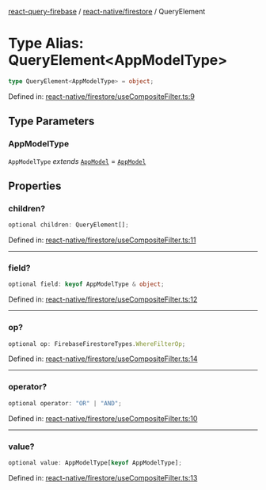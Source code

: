 [react-query-firebase](../../../modules.md) / [react-native/firestore](../index.md) / QueryElement

# Type Alias: QueryElement\<AppModelType\>

```ts
type QueryElement<AppModelType> = object;
```

Defined in: [react-native/firestore/useCompositeFilter.ts:9](https://github.com/vpishuk/react-query-firebase/blob/10e2945f75363a784c3dfc0e90b9f7a489dcc848/react-native/firestore/useCompositeFilter.ts#L9)

## Type Parameters

### AppModelType

`AppModelType` *extends* [`AppModel`](../../../types/type-aliases/AppModel.md) = [`AppModel`](../../../types/type-aliases/AppModel.md)

## Properties

### children?

```ts
optional children: QueryElement[];
```

Defined in: [react-native/firestore/useCompositeFilter.ts:11](https://github.com/vpishuk/react-query-firebase/blob/10e2945f75363a784c3dfc0e90b9f7a489dcc848/react-native/firestore/useCompositeFilter.ts#L11)

***

### field?

```ts
optional field: keyof AppModelType & object;
```

Defined in: [react-native/firestore/useCompositeFilter.ts:12](https://github.com/vpishuk/react-query-firebase/blob/10e2945f75363a784c3dfc0e90b9f7a489dcc848/react-native/firestore/useCompositeFilter.ts#L12)

***

### op?

```ts
optional op: FirebaseFirestoreTypes.WhereFilterOp;
```

Defined in: [react-native/firestore/useCompositeFilter.ts:14](https://github.com/vpishuk/react-query-firebase/blob/10e2945f75363a784c3dfc0e90b9f7a489dcc848/react-native/firestore/useCompositeFilter.ts#L14)

***

### operator?

```ts
optional operator: "OR" | "AND";
```

Defined in: [react-native/firestore/useCompositeFilter.ts:10](https://github.com/vpishuk/react-query-firebase/blob/10e2945f75363a784c3dfc0e90b9f7a489dcc848/react-native/firestore/useCompositeFilter.ts#L10)

***

### value?

```ts
optional value: AppModelType[keyof AppModelType];
```

Defined in: [react-native/firestore/useCompositeFilter.ts:13](https://github.com/vpishuk/react-query-firebase/blob/10e2945f75363a784c3dfc0e90b9f7a489dcc848/react-native/firestore/useCompositeFilter.ts#L13)
